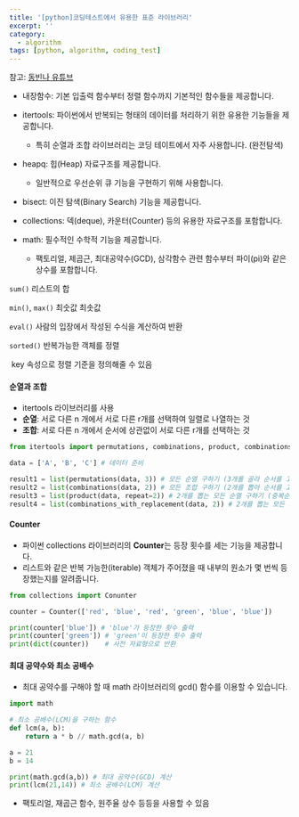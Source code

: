 ```yaml
---
title: '[python]코딩테스트에서 유용한 표준 라이브러리'
excerpt: ''
category:
  - algorithm
tags: [python, algorithm, coding_test]
---
```


참고: [동빈나 유튜브](https://www.youtube.com/watch?v=m-9pAwq1o3w&list=PLRx0vPvlEmdAghTr5mXQxGpHjWqSz0dgC)

- 내장함수: 기본 입출력 함수부터 정렬 함수까지 기본적인 함수들을 제공합니다.
- itertools: 파이썬에서 반복되는 형태의 데이터를 처리하기 위한 유용한 기능들을 제공합니다.
  - 특히 순열과 조합 라이브러리는 코딩 테이트에서 자주 사용합니다. (완전탐색)
- heapq: 힙(Heap) 자료구조를 제공합니다.
  - 일반적으로 우선순위 큐 기능을 구현하기 위해 사용합니다.
- bisect: 이진 탐색(Binary Search) 기능을 제공합니다.

- collections: 덱(deque), 카운터(Counter) 등의 유용한 자료구조를 포함합니다.
- math: 필수적인 수학적 기능을 제공합니다.
  - 팩토리얼, 제곱근, 최대공약수(GCD), 삼각함수 관련 함수부터 파이(pi)와 같은 상수를 포함합니다.

`sum()` 리스트의 합

`min()`, `max()` 최숫값 최솟값

`eval()` 사람의 입장에서 작성된 수식을 계산하여 반환

`sorted()` 반복가능한 객체를 정렬

​ key 속성으로 정렬 기준을 정의해줄 수 있음

#### 순열과 조합

- itertools 라이브러리를 사용
- **순열**: 서로 다른 n 개에서 서로 다른 r개를 선택하여 일렬로 나열하는 것
- **조합**: 서로 다른 n 개에서 순서에 상관없이 서로 다른 r개를 선택하는 것

```python
from itertools import permutations, combinations, product, combinations_with_replacement

data = ['A', 'B', 'C'] # 데이터 준비

result1 = list(permutations(data, 3)) # 모든 순열 구하기 (3개롤 골라 순서를 고려하여)
result2 = list(combinations(data, 2)) # 모든 조합 구하기 (2개를 뽑아 순서를 고려하지 않고)
result3 = list(product(data, repeat=2)) # 2개를 뽑는 모든 순열 구하기 (중복순열)
result4 = list(combinations_with_replacement(data, 2)) # 2개를 뽑는 모든 조합 구하기(중복조합)
```

#### Counter

- 파이썬 collections 라이브러리의 **Counter**는 등장 횟수를 세는 기능을 제공합니다.
- 리스트와 같은 반복 가능한(iterable) 객체가 주어졌을 때 내부의 원소가 몇 번씩 등장했는지를 알려줍니다.

```python
from collections import Conunter

counter = Counter(['red', 'blue', 'red', 'green', 'blue', 'blue'])

print(counter['blue']) # 'blue'가 등장한 횟수 출력
print(counter['green']) # 'green'이 등장한 횟수 출력
print(dict(counter))	# 사전 자료형으로 반환
```

#### 최대 공약수와 최소 공배수

- 최대 공약수를 구해야 할 때 math 라이브러리의 gcd() 함수를 이용할 수 있습니다.

```python
import math

# 최소 공배수(LCM)을 구하는 함수
def lcm(a, b):
    return a * b // math.gcd(a, b)

a = 21
b = 14

print(math.gcd(a,b)) # 최대 공약수(GCD) 계산
print(lcm(21,14)) # 최소 공배수(LCM) 계산
```

- 팩토리얼, 재곱근 함수, 원주율 상수 등등을 사용할 수 있음

